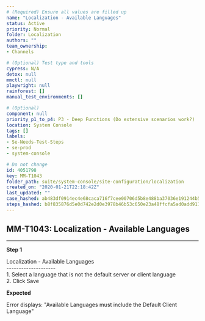 ```yaml
---
# (Required) Ensure all values are filled up
name: "Localization - Available Languages"
status: Active
priority: Normal
folder: Localization
authors: ""
team_ownership: 
- Channels

# (Optional) Test type and tools
cypress: N/A
detox: null
mmctl: null
playwright: null
rainforest: []
manual_test_environments: []

# (Optional)
component: null
priority_p1_to_p4: P3 - Deep Functions (Do extensive scenarios work?)
location: System Console
tags: []
labels: 
- Se-Needs-Test-Steps
- se-prod
- system-console

# Do not change
id: 4051798
key: MM-T1043
folder_path: suite/system-console/site-configuration/localization
created_on: "2020-01-21T22:18:42Z"
last_updated: ""
case_hashed: ab483df0914ec4e68caca716f7cee00706d5b8e488ba37036e191244b50ebe12daa1a24dfff8d1a855915f02d297b9e2
steps_hashed: b8f835876d5e0d742e2d0e3978b46b53c650e23a48ffcfa5ad0add911954a3510da69ce3e0673356a2f8bb6f0e32333f
---
```


## MM-T1043: Localization - Available Languages

---

**Step 1**

Localization - Available Languages\
\--------------------\
1\. Select a language that is not the default server or client language\
2\. Click Save

**Expected**

Error displays: "Available Languages must include the Default Client Language"
